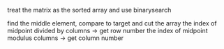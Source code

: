 
treat the matrix as the sorted array and use binarysearch
 
find the middle element, compare to target and cut the array
the index of midpoint divided by columns -> get row number
the index of midpoint modulus columns -> get column number